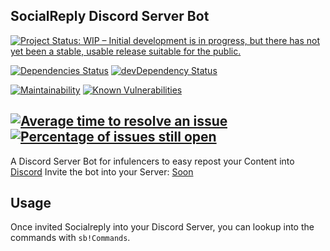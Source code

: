 SocialReply Discord Server Bot
---
[![Project Status: WIP – Initial development is in progress, but there has not yet been a stable, usable release suitable for the public.](https://www.repostatus.org/badges/latest/wip.svg)](https://www.repostatus.org/#wip)


[![Dependencies Status](https://david-dm.org/knrcs/Socialreply.svg)](https://david-dm.org/knrcs/Socialreply)
[![devDependency Status](https://david-dm.org/knrcs/Socialreply/dev-status.svg)](https://david-dm.org/Knrcs/Socialreply?type=dev)

[![Maintainability](https://api.codeclimate.com/v1/badges/16dcc97c51527e2f04bc/maintainability)](https://codeclimate.com/github/Knrcs/Socialreply/maintainability)
[![Known Vulnerabilities](https://snyk.io/test/github/knrcs/Socialreply/badge.svg)](https://snyk.io/test/github/knrcs/Socialreply)

[![Average time to resolve an issue](http://isitmaintained.com/badge/resolution/knrcs/socialreply.svg)](http://isitmaintained.com/project/knrcs/socialreply "Average time to resolve an issue")
[![Percentage of issues still open](http://isitmaintained.com/badge/open/knrcs/socialreply.svg)](http://isitmaintained.com/project/knrcs/socialreply "Percentage of issues still open")
---
A Discord Server Bot for infulencers to easy repost your Content into [Discord](https://discord.com/)
Invite the bot into your Server: [Soon]()

Usage
---
Once invited Socialreply into your Discord Server, you can lookup into the commands with `sb!Commands`.  
